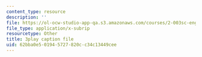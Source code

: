 ```yaml
---
content_type: resource
description: ''
file: https://ol-ocw-studio-app-qa.s3.amazonaws.com/courses/2-003sc-engineering-dynamics-fall-2011/62bba0e501945727820cc34c13449cee_tm51lwadMOc.vtt
file_type: application/x-subrip
resourcetype: Other
title: 3play caption file
uid: 62bba0e5-0194-5727-820c-c34c13449cee
---
```

